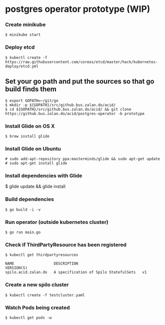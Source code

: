 # postgres operator prototype (WIP)

### Create minikube

    $ minikube start

### Deploy etcd

    $ kubectl create -f https://raw.githubusercontent.com/coreos/etcd/master/hack/kubernetes-deploy/etcd.yml

##  Set your go path and put the sources so that go build finds them

    $ export GOPATH=~/git/go
    $ mkdir -p ${GOPATH}/src/github.bus.zalan.do/acid/
    $ cd ${GOPATH}/src/github.bus.zalan.do/acid/ && git clone https://github.bus.zalan.do/acid/postgres-operator -b prototype
    
### Install Glide on OS X

    $ brew install glide

### Install Glide on Ubuntu

    # sudo add-apt-repository ppa:masterminds/glide && sudo apt-get update
    # sudo apt-get install glide

### Install dependencies with Glide

   $ glide update && glide install

### Build dependencies

    $ go build -i -v

### Run operator (outside kubernetes cluster)
    
    $ go run main.go
    
### Check if ThirdPartyResource has been registered

    $ kubectl get thirdpartyresources
    
    NAME                  DESCRIPTION                             VERSION(S)
    spilo.acid.zalan.do   A specification of Spilo StatefulSets   v1
    

### Create a new spilo cluster

    $ kubectl create -f testcluster.yaml
    
### Watch Pods being created

    $ kubectl get pods -w
